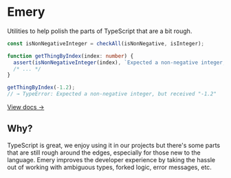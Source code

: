 # Emery

Utilities to help polish the parts of TypeScript that are a bit rough.

```ts
const isNonNegativeInteger = checkAll(isNonNegative, isInteger);

function getThingByIndex(index: number) {
  assert(isNonNegativeInteger(index), `Expected a non-negative integer, but received "${index}"`);
  /* ... */
}

getThingByIndex(-1.2);
// → TypeError: Expected a non-negative integer, but received "-1.2"
```

[View docs &rarr;](https://emery-ts.vercel.app/)

## Why?

TypeScript is great, we enjoy using it in our projects but there's some parts that are still rough around the edges, especially for those new to the language. Emery improves the developer experience by taking the hassle out of working with ambiguous types, forked logic, error messages, etc.
